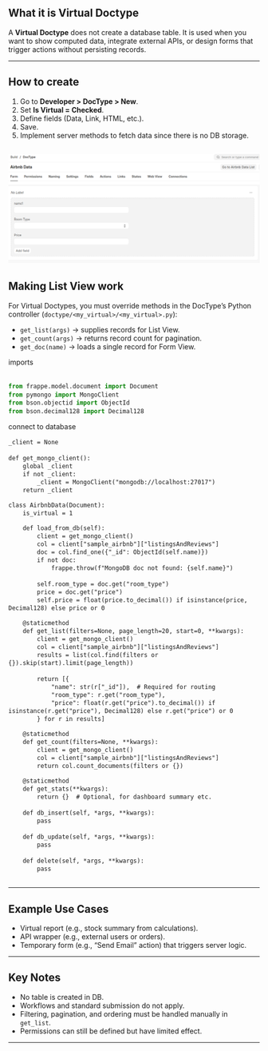 

## What it is Virtual Doctype

A **Virtual Doctype** does not create a database table. It is used when you want to show computed data, integrate external APIs, or design forms that trigger actions without persisting records.

---

## How to create

1. Go to **Developer > DocType > New**.
2. Set **Is Virtual = Checked**.
3. Define fields (Data, Link, HTML, etc.).
4. Save.
5. Implement server methods to fetch data since there is no DB storage.

![](images/airbnb_data_virtual_doctype.png)
---

## Making List View work

For Virtual Doctypes, you must override methods in the DocType’s Python controller (`doctype/<my_virtual>/<my_virtual>.py`):

* `get_list(args)` → supplies records for List View.
* `get_count(args)` → returns record count for pagination.
* `get_doc(name)` → loads a single record for Form View.

imports
```python

from frappe.model.document import Document
from pymongo import MongoClient
from bson.objectid import ObjectId
from bson.decimal128 import Decimal128
```

connect to database
```
_client = None

def get_mongo_client():
    global _client
    if not _client:
        _client = MongoClient("mongodb://localhost:27017")
    return _client
```

```
class AirbnbData(Document):
    is_virtual = 1
```
```
    def load_from_db(self):
        client = get_mongo_client()
        col = client["sample_airbnb"]["listingsAndReviews"]
        doc = col.find_one({"_id": ObjectId(self.name)})
        if not doc:
            frappe.throw(f"MongoDB doc not found: {self.name}")

        self.room_type = doc.get("room_type")
        price = doc.get("price")
        self.price = float(price.to_decimal()) if isinstance(price, Decimal128) else price or 0
```
```
    @staticmethod
    def get_list(filters=None, page_length=20, start=0, **kwargs):
        client = get_mongo_client()
        col = client["sample_airbnb"]["listingsAndReviews"]
        results = list(col.find(filters or {}).skip(start).limit(page_length))

        return [{
            "name": str(r["_id"]),  # Required for routing
            "room_type": r.get("room_type"),
            "price": float(r.get("price").to_decimal()) if isinstance(r.get("price"), Decimal128) else r.get("price") or 0
        } for r in results]
```

```
    @staticmethod
    def get_count(filters=None, **kwargs):
        client = get_mongo_client()
        col = client["sample_airbnb"]["listingsAndReviews"]
        return col.count_documents(filters or {})
```

```
    @staticmethod
    def get_stats(**kwargs):
        return {}  # Optional, for dashboard summary etc.

    def db_insert(self, *args, **kwargs):
        pass

    def db_update(self, *args, **kwargs):
        pass

    def delete(self, *args, **kwargs):
        pass


```

---

## Example Use Cases

* Virtual report (e.g., stock summary from calculations).
* API wrapper (e.g., external users or orders).
* Temporary form (e.g., “Send Email” action) that triggers server logic.

---

## Key Notes

* No table is created in DB.
* Workflows and standard submission do not apply.
* Filtering, pagination, and ordering must be handled manually in `get_list`.
* Permissions can still be defined but have limited effect.

---